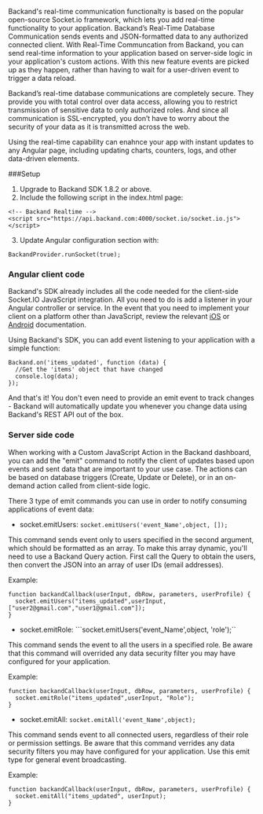 

Backand's real-time communication functionalty is based on the popular open-source Socket.io framework, which lets you add real-time functionality to your application. Backand’s Real-Time Database Communication sends events and JSON-formatted data to any authorized connected client. With Real-Time Communcation from Backand, you can send real-time information to your application based on server-side logic in your application's custom actions. With this new feature events are picked up as they happen, rather than having to wait for a user-driven event to trigger a data reload.

Backand’s real-time database communications are completely secure. They provide you with total control over data access, allowing you to restrict transmission of sensitive data to only authorized roles. And since all communication is SSL-encrypted, you don’t have to worry about the security of your data as it is transmitted across the web.

Using the real-time capability can enahnce your app with instant updates to any Angular page, including updating charts, counters, logs, and other data-driven elements.

###Setup

1. Upgrade to Backand SDK 1.8.2 or above.
2. Include the following script in the index.html page:

  ```
<!-- Backand Realtime -->
  <script src="https://api.backand.com:4000/socket.io/socket.io.js"></script>
  ```

3. Update Angular configuration section with:

  ```
BackandProvider.runSocket(true);
  ```

### Angular client code

Backand's SDK already includes all the code needed for the client-side Socket.IO JavaScript integration. All you need to do is add a listener in your Angular controller or service. In the event that you need to implement your client on a platform other than JavaScript, review the relevant [iOS](http://socket.io/blog/socket-io-on-ios/) or [Android](http://socket.io/blog/native-socket-io-and-android/) documentation.

Using Backand's SDK, you can add event listening to your application with a simple function:

```
Backand.on('items_updated', function (data) {
  //Get the 'items' object that have changed
  console.log(data);
});
```

And that's it! You don't even need to provide an emit event to track changes - Backand will automatically update you whenever you change data using Backand's REST API out of the box.

### Server side code

When working with a Custom JavaScript Action in the Backand dashboard, you can add the "emit" command to notify the client of updates based upon events and sent data that are important to your use case. The actions can be based on database triggers (Create, Update or Delete), or in an on-demand action called from client-side logic.

There 3 type of emit commands you can use in order to notify consuming applications of event data:

* socket.emitUsers: `socket.emitUsers('event_Name',object, []);`

This command sends event only to users specified in the second argument, which should be formatted as an array. To make this array dynamic, you'll need to use a Backand Query action. First call the Query to obtain the users, then convert the JSON into an array of user IDs (email addresses).

Example:

```
function backandCallback(userInput, dbRow, parameters, userProfile) {
  socket.emitUsers("items_updated",userInput, ["user2@gmail.com","user1@gmail.com"]);
}
```

* socket.emitRole: ```socket.emitUsers('event_Name',object, 'role');``

This command sends the event to all the users in a specified role. Be aware that this command will overrided any data security filter you may have configured for your application.

Example:

```
function backandCallback(userInput, dbRow, parameters, userProfile) {
  socket.emitRole("items_updated",userInput, "Role");
}
```

* socket.emitAll: ```socket.emitAll('event_Name',object);```

This command sends event to all connected users, regardless of their role or permission settings. Be aware that this command verrides any data security filters you may have configured for your application. Use this emit type for general event broadcasting.

Example:

```
function backandCallback(userInput, dbRow, parameters, userProfile) {
  socket.emitAll("items_updated", userInput);
}
```
